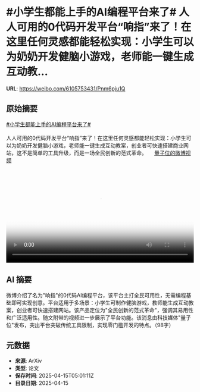 # #小学生都能上手的AI编程平台来了# 人人可用的0代码开发平台“响指”来了！在这里任何灵感都能轻松实现：小学生可以为奶奶开发健脑小游戏，老师能一键生成互动教...

**URL**: https://weibo.com/6105753431/Pnm6pju1Q

## 原始摘要

<a href="https://m.weibo.cn/search?containerid=231522type%3D1%26t%3D10%26q%3D%23%E5%B0%8F%E5%AD%A6%E7%94%9F%E9%83%BD%E8%83%BD%E4%B8%8A%E6%89%8B%E7%9A%84AI%E7%BC%96%E7%A8%8B%E5%B9%B3%E5%8F%B0%E6%9D%A5%E4%BA%86%23&amp;extparam=%23%E5%B0%8F%E5%AD%A6%E7%94%9F%E9%83%BD%E8%83%BD%E4%B8%8A%E6%89%8B%E7%9A%84AI%E7%BC%96%E7%A8%8B%E5%B9%B3%E5%8F%B0%E6%9D%A5%E4%BA%86%23" data-hide=""><span class="surl-text">#小学生都能上手的AI编程平台来了#</span></a> <br><br>人人可用的0代码开发平台“响指”来了！在这里任何灵感都能轻松实现：小学生可以为奶奶开发健脑小游戏，老师能一键生成互动教案，创业者可快速搭建商业网站，这不是简单的工具升级，而是一场全民创新的范式革命。 <a href="https://video.weibo.com/show?fid=1034:5155664306307113" data-hide=""><span class="url-icon"><img style="width: 1rem;height: 1rem" src="https://h5.sinaimg.cn/upload/2015/09/25/3/timeline_card_small_video_default.png" referrerpolicy="no-referrer"></span><span class="surl-text">量子位的微博视频</span></a> <br clear="both"><div style="clear: both"></div><video controls="controls" poster="https://tvax1.sinaimg.cn/orj480/006Fd7o3ly1i0hd0kon6sj30u01hcmz2.jpg" style="width: 100%"><source src="https://f.video.weibocdn.com/o0/6RzDFqSalx08nujvsHaE01041200QA790E010.mp4?label=mp4_720p&amp;template=720x1280.24.0&amp;ori=0&amp;ps=1CwnkDw1GXwCQx&amp;Expires=1744696860&amp;ssig=Wun1fP0HWO&amp;KID=unistore,video"><source src="https://f.video.weibocdn.com/o0/3aXgPKqTlx08nujuRpZm01041200uQiG0E010.mp4?label=mp4_hd&amp;template=540x960.24.0&amp;ori=0&amp;ps=1CwnkDw1GXwCQx&amp;Expires=1744696860&amp;ssig=XSQU0hLowf&amp;KID=unistore,video"><source src="https://f.video.weibocdn.com/o0/pma8jXOglx08nujuMFSg01041200gpb60E010.mp4?label=mp4_ld&amp;template=360x640.24.0&amp;ori=0&amp;ps=1CwnkDw1GXwCQx&amp;Expires=1744696860&amp;ssig=g9PgTPucNy&amp;KID=unistore,video"><p>视频无法显示，请前往<a href="https://video.weibo.com/show?fid=1034%3A5155664306307113" target="_blank" rel="noopener noreferrer">微博视频</a>观看。</p></video>

## AI 摘要

微博介绍了名为"响指"的0代码AI编程平台，该平台主打全民可用性，无需编程基础即可实现创意。平台适用于多场景：小学生可制作健脑游戏，教师能生成互动教案，创业者可快速搭建网站。该产品定位为"全民创新的范式革命"，强调其易用性和广泛适用性。随文附带的视频进一步展示了平台功能。该消息由科技媒体"量子位"发布，突出平台突破传统工具限制，实现零门槛开发的特点。（98字）

## 元数据

- **来源**: ArXiv
- **类型**: 论文
- **保存时间**: 2025-04-15T05:01:11Z
- **目录日期**: 2025-04-15
